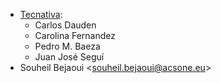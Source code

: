 - [Tecnativa](https://www.tecnativa.com):
  - Carlos Dauden
  - Carolina Fernandez
  - Pedro M. Baeza
  - Juan José Seguí
- Souheil Bejaoui \<<souheil.bejaoui@acsone.eu>\>
